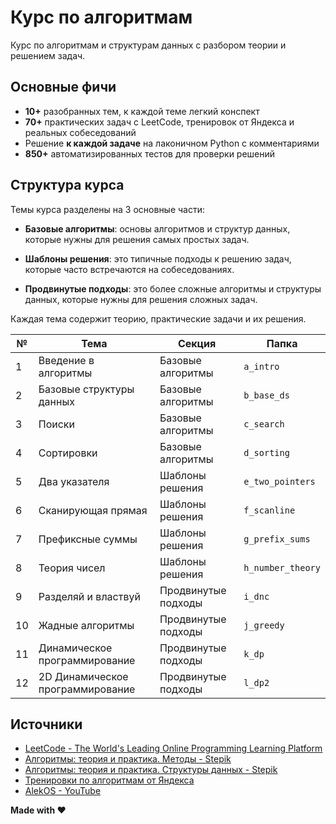 # Курс по алгоритмам

Курс по алгоритмам и структурам данных с разбором теории и решением задач.

## Основные фичи

- **10+** разобранных тем, к каждой теме легкий конспект
- **70+** практических задач с LeetCode, тренировок от Яндекса и реальных собеседований
- Решение **к каждой задаче** на лаконичном Python с комментариями
- **850+** автоматизированных тестов для проверки решений

## Структура курса

Темы курса разделены на 3 основные части:

* **Базовые алгоритмы**: основы алгоритмов и структур данных, которые нужны для решения самых простых задач.

* **Шаблоны решения**: это типичные подходы к решению задач, которые часто встречаются на собеседованиях.

* **Продвинутые подходы**: это более сложные алгоритмы и структуры данных, которые нужны для решения сложных задач.

Каждая тема содержит теорию, практические задачи и их решения.

| №  | Тема                             | Секция              | Папка             |
|----|----------------------------------|---------------------|-------------------|
| 1  | Введение в алгоритмы             | Базовые алгоритмы   | `a_intro`         |
| 2  | Базовые структуры данных         | Базовые алгоритмы   | `b_base_ds`       |
| 3  | Поиски                           | Базовые алгоритмы   | `c_search`        |
| 4  | Сортировки                       | Базовые алгоритмы   | `d_sorting`       |
| 5  | Два указателя                    | Шаблоны решения     | `e_two_pointers`  |
| 6  | Сканирующая прямая               | Шаблоны решения     | `f_scanline`      |
| 7  | Префиксные суммы                 | Шаблоны решения     | `g_prefix_sums`   |
| 8  | Теория чисел                     | Шаблоны решения     | `h_number_theory` |
| 9  | Разделяй и властвуй              | Продвинутые подходы | `i_dnc`           |
| 10 | Жадные алгоритмы                 | Продвинутые подходы | `j_greedy`        |
| 11 | Динамическое программирование    | Продвинутые подходы | `k_dp`            |
| 12 | 2D Динамическое программирование | Продвинутые подходы | `l_dp2`           |

## Источники

* [LeetCode - The World's Leading Online Programming Learning Platform](https://leetcode.com/)
* [Алгоритмы: теория и практика. Методы - Stepik](https://stepik.org/course/217)
* [Алгоритмы: теория и практика. Структуры данных - Stepik](https://stepik.org/course/1547)
* [Тренировки по алгоритмам от Яндекса](https://yandex.ru/yaintern/algorithm-training_2)
* [AlekOS - YouTube](https://www.youtube.com/@AlekOS/videos)

**Made with ❤️**
